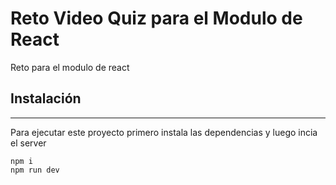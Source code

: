 # Reto Video Quiz para el Modulo de React

Reto para el modulo de react

## Instalación

---

Para ejecutar este proyecto primero instala las dependencias y luego incia el server

```
npm i
npm run dev
```
